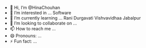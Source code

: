 - 👋 Hi, I’m @HinaChouhan
- 👀 I’m interested in ... Software 
- 🌱 I’m currently learning ... Rani Durgavati Vishvavidhaa Jabalpur 
- 💞️ I’m looking to collaborate on ...
- 📫 How to reach me ...
- 😄 Pronouns: ...
- ⚡ Fun fact: ...

<!---
HinaChouhan/HinaChouhan is a ✨ special ✨ repository because its `README.md` (this file) appears on your GitHub profile.
You can click the Preview link to take a look at your changes.
--->
